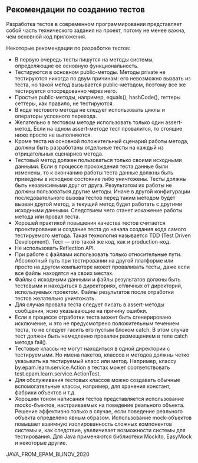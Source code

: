 ## Рекомендации по созданию тестов
Разработка тестов в современном программировании представляет собой
часть технического задания на проект, потому не менее важна, чем основной
код приложения.

Некоторые рекомендации по разработке тестов:
- В первую очередь тесты пишутся на методы системы, определяющие ее
основную функциональность.
- Тестируются в основном public-методы. Методы private не тестируются никогда
по двум причинам: его невозможно вызвать из теста, но такой метод вызывается
public-методом, поэтому все же тестируется опосредованно через него.
- Простые public-методы, например, equals(), hashCode(), геттеры сеттеры,
как правило, не тестируются.
- В коде тестового метода не следует использовать циклы и операторы условного перехода.
- Желательно в тестовом методе использовать только один assert-метод. Если на
одном assert-методе тест провалится, то стоящие ниже просто не выполняются.
- Кроме теста на основной положительный сценарий работы метода, должны
быть разработаны отдельные тесты на каждый из отрицательных сценариев
метода.
- Тестовый метод должен пользоваться только своими исходными данными.
Если в процессе прохождения теста данные были изменены, 
  то к окончанию работы теста данные должны быть приведены в исходное состояние
либо уничтожены. Тесты должны быть независимыми друг от друга.
Результатом их работы не должны пользоваться другие методы. 
  Иначе в другой конфигурации последовательного вызова тестов перед 
  таким методом будет вызван другой метод, а текущий метод будет работать с другими
исходными данными. Следствием чего станет искажение работы метода
или провал теста.
- Хорошей практикой повышения качества тестов считается проектирование
и создание теста до начала создания кода самого тестируемого метода. Такая
технология называется TDD (Test Driven Development). Тест — это такой же
код, как и production-код.
- Не использовать Reflection API.
- При работе с файлами использовать только относительные пути.
Абсолютный путь при тестировании на другой платформе или просто на
другом компьютере может проваливать тесты, даже если все файлы находятся на своих местах.
- Файлы с исходными данными и файлы результатов должны быть тестовыми
и находиться в директориях, отличных от директорий, используемых проектом. Файлы результатов после отработки тестов желательно уничтожать.
- Для случая провала теста следует писать в assert-методы сообщения, ясно
указывающие на причину ошибки.
- Если в процессе отработки теста может быть сгенерировано исключение,
и это не предусмотрено положительным течением теста, то не следует гасить его пустым блоком catch. В этом случае тест должен быть немедленно
провален размещением в теле catch метода fail().
- Тестовые классы не могут находиться в одной директории с тестируемыми.
Но имена пакетов, классов и методов должны четко указывать на тестируемый класс или метод. Например, классу by.epam.learn.service.Action в тестах может соответствовать test.epam.learn.service.ActionTest.
- Для обслуживания тестовых классов можно создавать обычные вспомогательные классы, 
  например, для хранения констант, фабрики объектов и т.д.
- Хорошим тоном написания тестов представляется использование mockо-бъектов, настраиваемых на поведение реального объекта. Решение эффективно только в случае, если поведение реального объекта определено явным образом. Использование mock-объектов повышает взаимную изолированность сложных компонентов системы и, как следствие, увеличивает
возможности системы для тестирования. Для Java применяются библиотеки
Mockito, EasyMock и некоторые другие.

JAVA_FROM_EPAM_BLINOV_2020